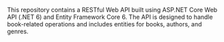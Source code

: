 This repository contains a RESTful Web API built using ASP.NET Core Web API (.NET 6) and Entity Framework Core 6. The API is designed to handle book-related operations and includes entities for books, authors, and genres.
